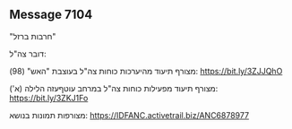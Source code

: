 ## Message 7104

"חרבות ברזל"

דובר צה"ל:

מצורף תיעוד מהיערכות כוחות צה"ל בעוצבת "האש" (98): https://bit.ly/3ZJJQhO

מצורף תיעוד מפעילות כוחות צה"ל במרחב עוטףעזה הלילה (א'): https://bit.ly/3ZKJ1Fo

מצורפות תמונות בנושא: https://IDFANC.activetrail.biz/ANC6878977

